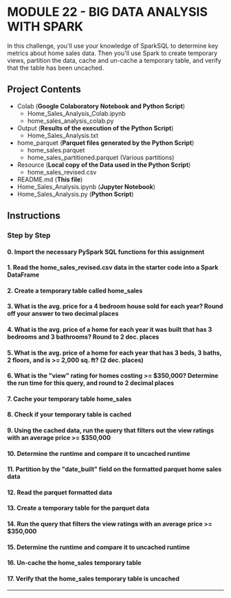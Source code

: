 # MODULE 22 - BIG DATA ANALYSIS WITH SPARK

In this challenge, you'll use your knowledge of SparkSQL to determine key metrics about home sales data. Then you'll use Spark to create temporary views, partition the data, cache and un-cache a temporary table, and verify that the table has been uncached.

## Project Contents

- Colab (**Google Colaboratory Notebook and Python Script**)
  - Home_Sales_Analysis_Colab.ipynb
  - home_sales_analysis_colab.py
- Output (**Results of the execution of the Python Script**)
  - Home_Sales_Analysis.txt
- home_parquet (**Parquet files generated by the Python Script**)
  - home_sales.parquet
  - home_sales_partitioned.parquet (Various partitions)
- Resource (**Local copy of the Data used in the Python Script**)
  - home_sales_revised.csv
- README.md (**This file**)
- Home_Sales_Analysis.ipynb (**Jupyter Notebook**)
- Home_Sales_Analysis.py (**Python Script**)

## Instructions

### Step by Step

#### 0. Import the necessary PySpark SQL functions for this assignment

#### 1. Read the home_sales_revised.csv data in the starter code into a Spark DataFrame

#### 2. Create a temporary table called home_sales

#### 3. What is the avg. price for a 4 bedroom house sold for each year? Round off your answer to two decimal places

#### 4. What is the avg. price of a home for each year it was built that has 3 bedrooms and 3 bathrooms? Round to 2 dec. places

#### 5. What is the avg. price of a home for each year that has 3 beds, 3 baths, 2 floors, and is >= 2,000 sq. ft? (2 dec. places)

#### 6. What is the "view" rating for homes costing >= $350,000? Determine the run time for this query, and round to 2 decimal places

#### 7. Cache your temporary table home_sales

#### 8. Check if your temporary table is cached

#### 9. Using the cached data, run the query that filters out the view ratings with an average price >= $350,000

#### 10. Determine the runtime and compare it to uncached runtime

#### 11. Partition by the "date_built" field on the formatted parquet home sales data

#### 12. Read the parquet formatted data

#### 13. Create a temporary table for the parquet data

#### 14. Run the query that filters the view ratings with an average price >= $350,000

#### 15.  Determine the runtime and compare it to uncached runtime

#### 16. Un-cache the home_sales temporary table

#### 17. Verify that the home_sales temporary table is uncached

---------------------------------------------------------------
